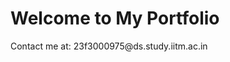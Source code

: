 <!DOCTYPE html>
<html lang="en">
<head>
    <meta charset="UTF-8">
    <meta name="viewport" content="width=device-width, initial-scale=1.0">
    <title>My Portfolio</title>
</head>
<body>
    <h1>Welcome to My Portfolio</h1>
    <p>Contact me at: <!--email_off-->23f3000975@ds.study.iitm.ac.in<!--/email_off--></p>
</body>
</html>
